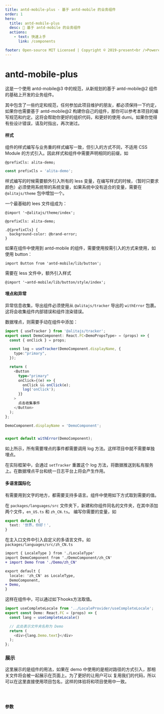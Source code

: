 ```yaml
---
title: antd-mobile-plus - 基于 antd-mobile 的业务组件
order: 1
hero:
  title: antd-mobile-plus
  desc: 📖 基于 antd-mobile 的业务组件
  actions:
    - text: 快速上手
      link: /components

footer: Open-source MIT Licensed | Copyright © 2019-present<br />Powered by xiaohuoni
---
```


# antd-mobile-plus

这是一个使用 antd-mobile@3 中的规范，从新规划的基于 antd-mobile@2 组件的基础上开发的业务组件。

其中包含了一些约定和规范，任何参加此项目维护的朋友，都必须保持一下约定，如果你也需要基于 antd-mobile@2 构建你自己的组件，那你可以参考本项目的编写规范和约定。这将会帮助你更好的组织代码，和更好的使用 dumi。如果你觉得有些设计错误，请及时指出，再次谢过。

#### 样式

组件的样式编写与业务重的样式编写一致，但引入的方式不同，不适用 CSS Module 的方式引入。因此样式和组件中需要声明相同的前缀，如

```less
@prefixCls: alita-demo;
```

```ts | pure
const prefixCls = 'alita-demo';
```

样式编写的时候需要额外引入所有的 less 变量，在编写样式的时候，（暂时只要求颜色）必须使用系统带的系统变量，如果系统中没有适合的变量，需要在 `@alitajs/theme` 包中增加一个。

一个最基础的 lees 文件组成为：

```less
@import '~@alitajs/theme/index';

@prefixCls: alita-demo;

.@{prefixCls} {
  background-color: @brand-error;
}
```

如果在组件中使用到 antd-mobile 的组件，需要使用按需引入的方式来使用，如使用 button：

`
import Button from 'antd-mobile/lib/button';
`

需要在 less 文件中，额外引入样式 

`@import '~antd-mobile/lib/button/style/index';`
#### 埋点和异常

异常信息收集，导出组件必须使用从 `@alitajs/tracker` 导出的 `withError` 包裹。这将会收集组件内部错误和组件渲染错误。

数据埋点，则需要手动在组件中添加：

```ts | pure
import { useTracker } from '@alitajs/tracker';
export const DemoComponent: React.FC<DemoPropsType> = (props) => {
  const { onClick } = props;

  const log = useTracker(DemoComponent.displayName, {
    type:"primary",
  });

  return (
    <Button
      type="primary"
      onClick={(e) => {
        onClick && onClick(e);
        log('onClick');
      }}
    >
      点击收集事件
    </Button>
  );
};

DemoComponent.displayName = 'DemoComponent';


export default withError(DemoComponent);
```

如上所示，所有需要埋点的事件都需要调用 log 方法。这样项目中就不需要单独埋点。

在实际框架中，会通过 `setTracker` 重置这个 log 方法，将数据推送到私有服务上。在数据埋点平台和统一日志平台上将会产生作用。

#### 多语言国际化

有需要用到文字的地方，都需要支持多语言。组件中使用如下方式取到需要的值。

在 `packages/languages/src` 文件夹下，新建和你组件同名的文件夹，在其中添加两个文件，`en_US.ts` 和 `zh_CN.ts`。
编写你需要的变量，如

```ts
export default {
  text: '世界，你好！',
}
```

在主入口文件中引入自定义的多语言文件。如 `packages/languages/src/zh_CN.ts`

```diff
import { LocaleType } from './LocaleType'
import DemoComponent from './DemoComponent/zh_CN'
+ import Demo from './Demo/zh_CN'

export default {
  locale: 'zh_CN' as LocaleType,
  DemoComponent,
+ Demo,
}

```

这样在组件中，可以通过如下hooks方法取值。

```ts
import useCompleteLocale from '../LocaleProvider/useCompleteLocale';
export const Demo: React.FC = (props) => {
  const lang = useCompleteLocale()

  // 此处表示文件夹名称为 Demo
  return (
    <div>{lang.Demo.text}</div>
  );
};
```

### 展示

这里展示的是组件的用法，如果在 demo 中使用的是相对路径的方式引入，那相关文件将会被一起展示在页面上。为了更好的让用户可以
复用我们的代码，所以可以在这里直接使用项目包名，这样的体验将和项目使用中一致。

<code src="./demo/basic.tsx" />

### 参数

<API></API>